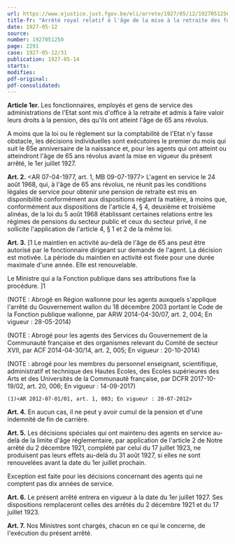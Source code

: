 ```yaml
---
url: https://www.ejustice.just.fgov.be/eli/arrete/1927/05/12/1927051250/justel
title-fr: "Arrêté royal relatif à l'âge de la mise à la retraite des fonctionnaires, employés et gens de service des administrations de l'Etat. (NOTE : Consultation des versions antérieures à partir du 12-02-2003 et mise à jour au 31-10-2017)"
date: 1927-05-12
source:
number: 1927051250
page: 2291
case: 1927-05-12/31
publication: 1927-05-14
starts:
modifies:
pdf-original:
pdf-consolidated:
---
```


**Article 1er.** Les fonctionnaires, employés et gens de service des administrations de l'Etat sont mis d'office à la retraite et admis à faire valoir leurs droits à la pension, dès qu'ils ont atteint l'âge de 65 ans révolus.

A moins que la loi ou le règlement sur la comptabilité de l'Etat n'y fasse obstacle, les décisions individuelles sont exécutoires le premier du mois qui suit le 65e anniversaire de la naissance et, pour les agents qui ont atteint ou atteindront l'âge de 65 ans révolus avant la mise en vigueur du présent arrêté, le 1er juillet 1927.

**Art. 2.** <AR 07-04-1977, art. 1, MB 09-07-1977> L'agent en service le 24 août 1968, qui, à l'âge de 65 ans révolus, ne réunit pas les conditions légales de service pour obtenir une pension de retraite est mis en disponibilité conformément aux dispositions réglant la matière, à moins que, conformément aux dispositions de l'article 4, § 4, deuxième et troisième alinéas, de la loi du 5 août 1968 établissant certaines relations entre les régimes de pensions du secteur public et ceux du secteur privé, il ne sollicite l'application de l'article 4, § 1 et 2 de la même loi.

**Art. 3.** [1 Le maintien en activité au-delà de l'âge de 65 ans peut être autorisé par le fonctionnaire dirigeant sur demande de l'agent. La décision est motivée. La période du maintien en activité est fixée pour une durée maximale d'une année. Elle est renouvelable.

Le Ministre qui a la Fonction publique dans ses attributions fixe la procédure. ]1

(NOTE : Abrogé en Région wallonne pour les agents auxquels s'applique l'arrêté du Gouvernement wallon du 18 décembre 2003 portant le Code de la Fonction publique wallonne, par ARW 2014-04-30/07, art. 2, 004; En vigueur : 28-05-2014)

(NOTE : Abrogé pour les agents des Services du Gouvernement de la Communauté française et des organismes relevant du Comité de secteur XVII, par ACF 2014-04-30/14, art. 2, 005; En vigueur : 20-10-2014)

(NOTE : abrogé pour les membres du personnel enseignant, scientifique, administratif et technique des Hautes Ecoles, des Ecoles supérieures des Arts et des Universités de la Communauté française, par DCFR 2017-10-19/02, art. 20, 006; En vigueur : 14-09-2017)

`(1)<AR 2012-07-01/01, art. 1, 003; En vigueur : 20-07-2012>`

**Art. 4.** En aucun cas, il ne peut y avoir cumul de la pension et d'une indemnité de fin de carrière.

**Art. 5.** Les décisions spéciales qui ont maintenu des agents en service au-delà de la limite d'âge réglementaire, par application de l'article 2 de Notre arrêté du 2 décembre 1921, complété par celui du 17 juillet 1923, ne produisent pas leurs effets au-delà du 31 août 1927, si elles ne sont renouvelées avant la date du 1er juillet prochain.

Exception est faite pour les décisions concernant des agents qui ne comptent pas dix années de service.

**Art. 6.** Le présent arrêté entrera en vigueur à la date du 1er juillet 1927. Ses dispositions remplaceront celles des arrêtés du 2 décembre 1921 et du 17 juillet 1923.

**Art. 7.** Nos Ministres sont chargés, chacun en ce qui le concerne, de l'exécution du présent arrêté.
